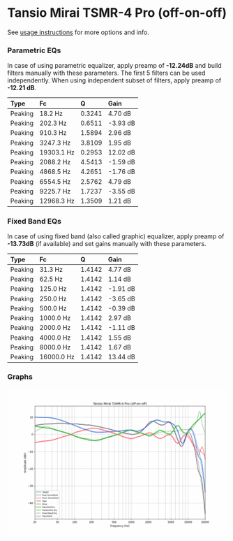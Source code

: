 # Tansio Mirai TSMR-4 Pro (off-on-off)
See [usage instructions](https://github.com/jaakkopasanen/AutoEq#usage) for more options and info.

### Parametric EQs
In case of using parametric equalizer, apply preamp of **-12.24dB** and build filters manually
with these parameters. The first 5 filters can be used independently.
When using independent subset of filters, apply preamp of **-12.21 dB**.

| Type    | Fc         |      Q | Gain     |
|:--------|:-----------|:-------|:---------|
| Peaking | 18.2 Hz    | 0.3241 | 4.70 dB  |
| Peaking | 202.3 Hz   | 0.6511 | -3.93 dB |
| Peaking | 910.3 Hz   | 1.5894 | 2.96 dB  |
| Peaking | 3247.3 Hz  | 3.8109 | 1.95 dB  |
| Peaking | 19303.1 Hz | 0.2953 | 12.02 dB |
| Peaking | 2088.2 Hz  | 4.5413 | -1.59 dB |
| Peaking | 4868.5 Hz  | 4.2651 | -1.76 dB |
| Peaking | 6554.5 Hz  | 2.5762 | 4.79 dB  |
| Peaking | 9225.7 Hz  | 1.7237 | -3.55 dB |
| Peaking | 12968.3 Hz | 1.3509 | 1.21 dB  |

### Fixed Band EQs
In case of using fixed band (also called graphic) equalizer, apply preamp of **-13.73dB**
(if available) and set gains manually with these parameters.

| Type    | Fc         |      Q | Gain     |
|:--------|:-----------|:-------|:---------|
| Peaking | 31.3 Hz    | 1.4142 | 4.77 dB  |
| Peaking | 62.5 Hz    | 1.4142 | 1.14 dB  |
| Peaking | 125.0 Hz   | 1.4142 | -1.91 dB |
| Peaking | 250.0 Hz   | 1.4142 | -3.65 dB |
| Peaking | 500.0 Hz   | 1.4142 | -0.39 dB |
| Peaking | 1000.0 Hz  | 1.4142 | 2.97 dB  |
| Peaking | 2000.0 Hz  | 1.4142 | -1.11 dB |
| Peaking | 4000.0 Hz  | 1.4142 | 1.55 dB  |
| Peaking | 8000.0 Hz  | 1.4142 | 1.67 dB  |
| Peaking | 16000.0 Hz | 1.4142 | 13.44 dB |

### Graphs
![](./Tansio%20Mirai%20TSMR-4%20Pro%20(off-on-off).png)